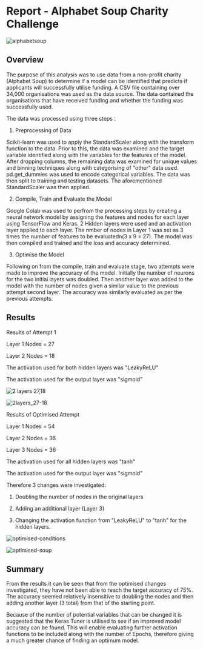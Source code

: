 # Report - Alphabet Soup Charity Challenge

![alphabetsoup](https://user-images.githubusercontent.com/113118793/227778678-e482347e-1112-4ade-a6c7-a66d5c6f6510.jpg)


## Overview
The purpose of this analysis was to use data from a non-profit charity (Alphabet Soup) to determine if a model can be identified that predicts if applicants will successfully utilise funding.
A CSV file containing over 34,000 organisations was used as the data source. The data contained the organisations that have received funding and whether the funding was successfully used. 

The data was processed using three steps :

1. Preprocessing of Data

Scikit-learn was used to apply the StandardScaler along with the transform function to the data. Prior to this, the data was examined and the target variable identified along with the variables for the features of the model. After dropping columns, the remaining data was examined for unique values and binning techniques along with categorising of "other" data used. pd.get_dummies was used to encode categorical variables.
The data was then split to training and testing datasets. The aforementioned StandardScaler was then applied.


2. Compile, Train and Evaluate the Model

Google Colab was used to perfrom the processing steps by creating a neural network model by assigning the features and nodes for each layer using TensorFlow and Keras. 
2 Hidden layers were used and an activation layer applied to each layer. The nmber of nodes in Layer 1 was set as 3 times the number of features to be evaluatedn(3 x 9 = 27). 
The model was then compiled and trained and the loss and accuracy determined.


3. Optimise the Model

Following on from the compile, train and evaluate stage, two attempts were made to improve the accuracy of the model. Initially the number of neurons for the two initial layers was doubled. Then another layer was added to the model with the number of nodes given a similar value to the previous attempt second layer. The accuracy was similarly evaluated as per the previous attempts.


## Results

Results of Attempt 1

Layer 1 Nodes = 27

Layer 2 Nodes = 18

The activation used for both hidden layers was "LeakyReLU"

The activation used for the output layer was "sigmoid"

![2 layers 27,18](https://user-images.githubusercontent.com/113118793/228202099-fb4d077f-c96a-40b0-aefa-e6be14c96ece.jpg)


![2layers_27-18](https://user-images.githubusercontent.com/113118793/227781221-b65eec26-5fdb-4c6d-a5d7-5eefafc76bd5.jpg)


Results of Optimised Attempt

Layer 1 Nodes = 54

Layer 2 Nodes = 36

Layer 3 Nodes = 36

The activation used for all hidden layers was "tanh"

The activation used for the output layer was "sigmoid"

Therefore 3 changes were investigated:

1. Doubling the number of nodes in the original layers

2. Adding an additional layer (Layer 3)

3. Changing the activation function from "LeakyReLU" to "tanh" for the hidden layers. 

![optimised-conditions](https://user-images.githubusercontent.com/113118793/228201815-2ca3944f-2eb5-4309-a2f0-617150e745cb.jpg)


![optimised-soup](https://user-images.githubusercontent.com/113118793/228200662-b5a60be7-0df6-4bbf-b7f2-ecd8ee84ecca.jpg)




## Summary
From the results it can be seen that from the optimised changes investigated, they have not been able to reach the target accuracy of 75%. The accuracy seemed relatively insensitive to doubling the nodes and then adding another layer (3 total) from that of the starting point. 

Because of the number of potential variables that can be changed it is suggested that the Keras Tuner is utilised to see if an improved model accuracy can be found. This will enable evaluating further activation functions to be included along with the number of Epochs, therefore giving a much greater chance of finding an optimum model. 




